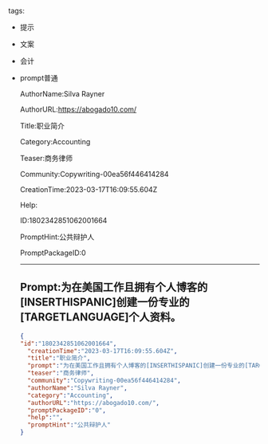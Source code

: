   tags: 
- 提示
- 文案
- 会计
- prompt普通

  AuthorName:Silva Rayner

  AuthorURL:https://abogado10.com/

  Title:职业简介

  Category:Accounting

  Teaser:商务律师

  Community:Copywriting-00ea56f446414284

  CreationTime:2023-03-17T16:09:55.604Z

  Help:

  ID:1802342851062001664

  PromptHint:公共辩护人

  PromptPackageID:0

  ---

  ## Prompt:为在美国工作且拥有个人博客的[INSERTHISPANIC]创建一份专业的[TARGETLANGUAGE]个人资料。

  ```json
  {
  "id":"1802342851062001664",
    "creationTime":"2023-03-17T16:09:55.604Z",
    "title":"职业简介",
    "prompt":"为在美国工作且拥有个人博客的[INSERTHISPANIC]创建一份专业的[TARGETLANGUAGE]个人资料。",
    "teaser":"商务律师",
    "community":"Copywriting-00ea56f446414284",
    "authorName":"Silva Rayner",
    "category":"Accounting",
    "authorURL":"https://abogado10.com/",
    "promptPackageID":"0",
    "help":"",
    "promptHint":"公共辩护人"
  }
  ```
